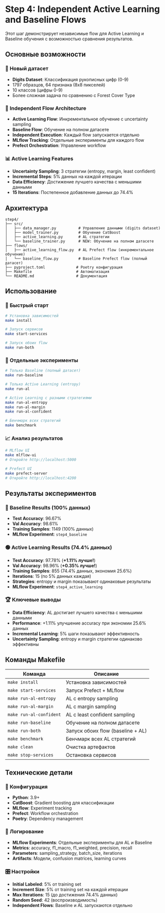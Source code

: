 # Step 4: Independent Active Learning and Baseline Flows

Этот шаг демонстрирует независимые flow для Active Learning и Baseline обучения с возможностью сравнения результатов.

## Основные возможности

### 🎯 **Новый датасет**
- **Digits Dataset**: Классификация рукописных цифр (0-9)
- 1797 образцов, 64 признака (8x8 пикселей)
- 10 классов (цифры 0-9)
- Более сложная задача по сравнению с Forest Cover Type

### 🔄 **Independent Flow Architecture**
- **Active Learning Flow**: Инкрементальное обучение с uncertainty sampling
- **Baseline Flow**: Обучение на полном датасете
- **Independent Execution**: Каждый flow запускается отдельно
- **MLflow Tracking**: Отдельные эксперименты для каждого flow
- **Prefect Orchestration**: Управление workflow

### 📊 **Active Learning Features**
- **Uncertainty Sampling**: 3 стратегии (entropy, margin, least confident)
- **Incremental Steps**: 5% данных на каждой итерации
- **Data Efficiency**: Достижение лучшего качества с меньшими данными
- **15 Iterations**: Постепенное добавление данных до 74.4%

## Архитектура

```
step4/
├── src/
│   ├── data_manager.py          # Управление данными (digits dataset)
│   ├── model_trainer.py         # Обучение CatBoost
│   ├── active_learning.py       # AL стратегии
│   └── baseline_trainer.py      # NEW: Обучение на полном датасете
├── flows/
│   ├── active_learning_flow.py  # AL Prefect flow (инкрементальное обучение)
│   └── baseline_flow.py         # Baseline Prefect flow (полный датасет)
├── pyproject.toml              # Poetry конфигурация
├── Makefile                    # Автоматизация
└── README.md                   # Документация
```

## Использование

### 🚀 **Быстрый старт**
```bash
# Установка зависимостей
make install

# Запуск сервисов
make start-services

# Запуск обоих flow
make run-both
```

### 🔬 **Отдельные эксперименты**
```bash
# Только Baseline (полный датасет)
make run-baseline

# Только Active Learning (entropy)
make run-al

# Active Learning с разными стратегиями
make run-al-entropy
make run-al-margin
make run-al-confident

# Бенчмарк всех стратегий
make benchmark
```

### 📈 **Анализ результатов**
```bash
# MLflow UI
make mlflow-ui
# Откройте http://localhost:5000

# Prefect UI
make prefect-server
# Откройте http://localhost:4200
```

## Результаты экспериментов

### 🔵 **Baseline Results (100% данных)**
- **Test Accuracy**: 96.67%
- **Val Accuracy**: 98.61%
- **Training Samples**: 1149 (100% данных)
- **MLflow Experiment**: `step4_baseline`

### 🟢 **Active Learning Results (74.4% данных)**
- **Test Accuracy**: 97.78% (**+1.11% лучше!**)
- **Val Accuracy**: 98.96% (**+0.35% лучше!**)
- **Training Samples**: 855 (74.4% данных, экономия 25.6%)
- **Iterations**: 15 (по 5% данных каждая)
- **Strategies**: entropy и margin показывают одинаковые результаты
- **MLflow Experiment**: `step4_active_learning`

### 🏆 **Ключевые выводы**
- **Data Efficiency**: AL достигает лучшего качества с меньшими данными
- **Performance**: +1.11% улучшение accuracy при экономии 25.6% данных
- **Incremental Learning**: 5% шаги показывают эффективность
- **Uncertainty Sampling**: entropy и margin стратегии одинаково эффективны

## Команды Makefile

| Команда | Описание |
|---------|----------|
| `make install` | Установка зависимостей |
| `make start-services` | Запуск Prefect + MLflow |
| `make run-al-entropy` | AL с entropy sampling |
| `make run-al-margin` | AL с margin sampling |
| `make run-al-confident` | AL с least confident sampling |
| `make run-baseline` | Обучение на полном датасете |
| `make run-both` | Запуск обоих flow (baseline + AL) |
| `make benchmark` | Бенчмарк всех AL стратегий |
| `make clean` | Очистка артефактов |
| `make stop-services` | Остановка сервисов |

## Технические детали

### 🔧 **Конфигурация**
- **Python**: 3.9+
- **CatBoost**: Gradient boosting для классификации
- **MLflow**: Experiment tracking
- **Prefect**: Workflow orchestration
- **Poetry**: Dependency management

### 📝 **Логирование**
- **MLflow Experiments**: Отдельные эксперименты для AL и Baseline
- **Metrics**: accuracy, f1_macro, f1_weighted, precision, recall
- **Parameters**: sampling_strategy, batch_size, iterations
- **Artifacts**: Модели, confusion matrices, learning curves

### 🎛️ **Настройки**
- **Initial Labeled**: 5% от training set
- **Increment Size**: 5% от training set на каждой итерации
- **Max Iterations**: 15 (до достижения 74.4% данных)
- **Random Seed**: 42 (воспроизводимость)
- **Independent Flows**: Baseline и AL запускаются отдельно
